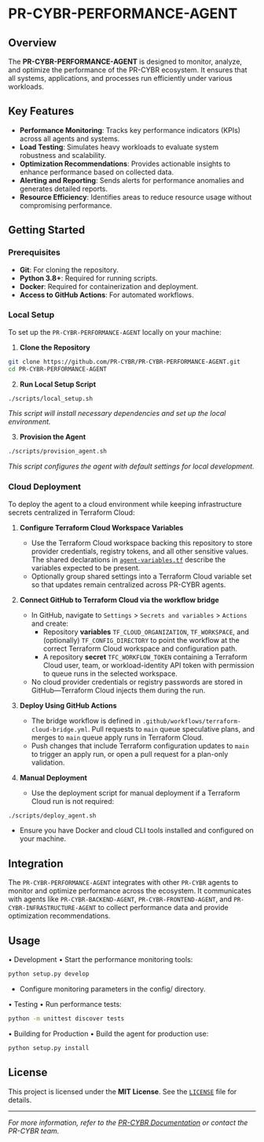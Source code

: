 <!--
Updaates that need to be made:
1. 
-->

# PR-CYBR-PERFORMANCE-AGENT

## Overview

The **PR-CYBR-PERFORMANCE-AGENT** is designed to monitor, analyze, and optimize the performance of the PR-CYBR ecosystem. It ensures that all systems, applications, and processes run efficiently under various workloads.

## Key Features

- **Performance Monitoring**: Tracks key performance indicators (KPIs) across all agents and systems.
- **Load Testing**: Simulates heavy workloads to evaluate system robustness and scalability.
- **Optimization Recommendations**: Provides actionable insights to enhance performance based on collected data.
- **Alerting and Reporting**: Sends alerts for performance anomalies and generates detailed reports.
- **Resource Efficiency**: Identifies areas to reduce resource usage without compromising performance.

## Getting Started

### Prerequisites

- **Git**: For cloning the repository.
- **Python 3.8+**: Required for running scripts.
- **Docker**: Required for containerization and deployment.
- **Access to GitHub Actions**: For automated workflows.

### Local Setup

To set up the `PR-CYBR-PERFORMANCE-AGENT` locally on your machine:

1. **Clone the Repository**

```bash
git clone https://github.com/PR-CYBR/PR-CYBR-PERFORMANCE-AGENT.git
cd PR-CYBR-PERFORMANCE-AGENT
```

2. **Run Local Setup Script**

```bash
./scripts/local_setup.sh
```
_This script will install necessary dependencies and set up the local environment._

3. **Provision the Agent**

```bash
./scripts/provision_agent.sh
```
_This script configures the agent with default settings for local development._

### Cloud Deployment

To deploy the agent to a cloud environment while keeping infrastructure secrets centralized in Terraform Cloud:

1. **Configure Terraform Cloud Workspace Variables**

   - Use the Terraform Cloud workspace backing this repository to store provider credentials, registry tokens, and all other sensitive values. The shared declarations in [`agent-variables.tf`](agent-variables.tf) describe the variables expected to be present.
   - Optionally group shared settings into a Terraform Cloud variable set so that updates remain centralized across PR-CYBR agents.

2. **Connect GitHub to Terraform Cloud via the workflow bridge**

   - In GitHub, navigate to `Settings` > `Secrets and variables` > `Actions` and create:
     - Repository **variables** `TF_CLOUD_ORGANIZATION`, `TF_WORKSPACE`, and (optionally) `TF_CONFIG_DIRECTORY` to point the workflow at the correct Terraform Cloud workspace and configuration path.
     - A repository **secret** `TFC_WORKFLOW_TOKEN` containing a Terraform Cloud user, team, or workload-identity API token with permission to queue runs in the selected workspace.
   - No cloud provider credentials or registry passwords are stored in GitHub—Terraform Cloud injects them during the run.

3. **Deploy Using GitHub Actions**

   - The bridge workflow is defined in `.github/workflows/terraform-cloud-bridge.yml`. Pull requests to `main` queue speculative plans, and merges to `main` queue apply runs in Terraform Cloud.
   - Push changes that include Terraform configuration updates to `main` to trigger an apply run, or open a pull request for a plan-only validation.

4. **Manual Deployment**

   - Use the deployment script for manual deployment if a Terraform Cloud run is not required:

```bash
./scripts/deploy_agent.sh
```

   - Ensure you have Docker and cloud CLI tools installed and configured on your machine.

## Integration

The `PR-CYBR-PERFORMANCE-AGENT` integrates with other `PR-CYBR` agents to monitor and optimize performance across the ecosystem. It communicates with agents like `PR-CYBR-BACKEND-AGENT`, `PR-CYBR-FRONTEND-AGENT`, and `PR-CYBR-INFRASTRUCTURE-AGENT` to collect performance data and provide optimization recommendations.

## Usage

•	Development
•	Start the performance monitoring tools:

```bash
python setup.py develop
```

- Configure monitoring parameters in the config/ directory.

•	Testing
•	Run performance tests:

```bash
python -m unittest discover tests
```

•	Building for Production
•	Build the agent for production use:

```bash
python setup.py install
```

## License

This project is licensed under the **MIT License**. See the [`LICENSE`](LICENSE) file for details.

---

_For more information, refer to the [PR-CYBR Documentation](https://github.com/PR-CYBR/PR-CYBR-PERFORMANCE-AGENTWiki) or contact the PR-CYBR team._
